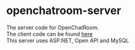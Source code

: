 # openchatroom-server
The server code for OpenChatRoom.   
The client code can be found [here](https://github.com/Pierouge/openchatroom-front)   
This server uses ASP.NET, Open API and MySQL
